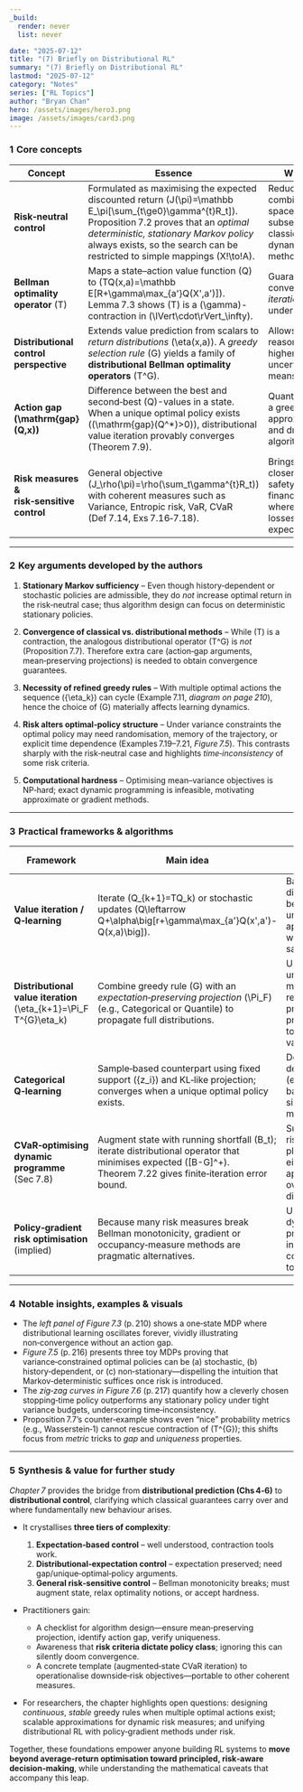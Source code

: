 ```yaml
---
_build:
  render: never
  list: never

date: "2025-07-12"
title: "(7) Briefly on Distributional RL"
summary: "(7) Briefly on Distributional RL"
lastmod: "2025-07-12"
category: "Notes"
series: ["RL Topics"]
author: "Bryan Chan"
hero: /assets/images/hero3.png
image: /assets/images/card3.png
---
```



### 1  Core concepts

| Concept                                    | Essence                                                                                                                                                                                                                                                                     | Why it matters                                                                                                             |
| ------------------------------------------ | --------------------------------------------------------------------------------------------------------------------------------------------------------------------------------------------------------------------------------------------------------------------------- | -------------------------------------------------------------------------------------------------------------------------- |
| **Risk‑neutral control**                   | Formulated as maximising the expected discounted return \(J(\pi)=\mathbb E_\pi[\sum_{t\ge0}\gamma^{t}R_t]\).  Proposition 7.2 proves that an *optimal deterministic, stationary Markov policy* always exists, so the search can be restricted to simple mappings \(X\!\to\!A\). | Reduces the combinatorial policy space to a tractable subset and justifies classical dynamic‑programming methods.          |
| **Bellman optimality operator** \(T\)        | Maps a state–action value function \(Q\) to \(TQ(x,a)=\mathbb E[R+\gamma\max_{a'}Q(X',a')]\). Lemma 7.3 shows \(T\) is a \(\gamma\)-contraction in \(\lVert\cdot\rVert_\infty\).                                                                                                      | Guarantees geometric convergence of *value iteration* and underpins **Q‑learning**.                                        |
| **Distributional control perspective**     | Extends value prediction from scalars to *return distributions* \(\eta(x,a)\).  A *greedy selection rule* \(G\) yields a family of **distributional Bellman optimality operators** \(T^G\).                                                                                       | Allows agents to reason about risk and higher‑order uncertainty, not just means.                                           |
| **Action gap \(\mathrm{gap}(Q,x)\)**         | Difference between the best and second‑best \(Q\)-values in a state.  When a unique optimal policy exists (\(\mathrm{gap}(Q^\*)>0\)), distributional value iteration provably converges (Theorem 7.9).                                                                          | Quantifies how robust a greedy policy is to approximation errors and drives several algorithmic tweaks.                    |
| **Risk measures & risk‑sensitive control** | General objective \(J_\rho(\pi)=\rho(\sum_t\gamma^{t}R_t)\) with coherent measures such as Variance, Entropic risk, VaR, CVaR (Def 7.14, Exs 7.16‑7.18).                                                                                                                      | Brings modern RL closer to safety‑critical or financial applications where variance or tail losses dominate expectations.  |

---

### 2  Key arguments developed by the authors

1. **Stationary Markov sufficiency** – Even though history‑dependent or stochastic policies are admissible, they do *not* increase optimal return in the risk‑neutral case; thus algorithm design can focus on deterministic stationary policies.&#x20;

2. **Convergence of classical vs. distributional methods** – While \(T\) is a contraction, the analogous distributional operator \(T^G\) is *not* (Proposition 7.7). Therefore extra care (action‑gap arguments, mean‑preserving projections) is needed to obtain convergence guarantees.&#x20;

3. **Necessity of refined greedy rules** – With multiple optimal actions the sequence \(\{\eta_k\}\) can cycle (Example 7.11, *diagram on page 210*), hence the choice of \(G\) materially affects learning dynamics.&#x20;

4. **Risk alters optimal‑policy structure** – Under variance constraints the optimal policy may need randomisation, memory of the trajectory, or explicit time dependence (Examples 7.19–7.21, *Figure 7.5*). This contrasts sharply with the risk‑neutral case and highlights *time‑inconsistency* of some risk criteria.&#x20;

5. **Computational hardness** – Optimising mean–variance objectives is NP‑hard; exact dynamic programming is infeasible, motivating approximate or gradient methods.&#x20;

---

### 3  Practical frameworks & algorithms

| Framework                                                         | Main idea                                                                                                                                                       | Deployment guidance                                                                                              |
| ----------------------------------------------------------------- | --------------------------------------------------------------------------------------------------------------------------------------------------------------- | ---------------------------------------------------------------------------------------------------------------- |
| **Value iteration / Q‑learning**                                  | Iterate \(Q_{k+1}=TQ_k\) or stochastic updates \(Q\leftarrow Q+\alpha\big[r+\gamma\max_{a'}Q(x',a')-Q(x,a)\big]\).                                                  | Baseline for discrete spaces; becomes unstable under function approximation without safeguards.                  |
| **Distributional value iteration** \(\eta_{k+1}=\Pi_F T^{G}\eta_k\) | Combine greedy rule \(G\) with an *expectation‑preserving projection* \(\Pi_F\) (e.g., Categorical or Quantile) to propagate full distributions.                    | Use when risk or uncertainty modelling is required; ensure projection preserves means to keep value‑consistency. |
| **Categorical Q‑learning**                                        | Sample‑based counterpart using fixed support \(\{z_i\}\) and KL‑like projection; converges when a unique optimal policy exists.                                   | Default in many deep‑RL libraries (e.g., C51); balance support size with memory/compute.                         |
| **CVaR‑optimising dynamic programme** (Sec 7.8)                   | Augment state with running shortfall \(B_t\); iterate distributional operator that minimises expected \([B-G]^+\). Theorem 7.22 gives finite‑iteration error bound. | Suitable for risk‑averse planning; needs either function approximation over \(B\) or discretisation.               |
| **Policy‑gradient risk optimisation** (implied)                   | Because many risk measures break Bellman monotonicity, gradient or occupancy‑measure methods are pragmatic alternatives.                                        | Use when analytic dynamic programming is intractable; expect convergence only to local optima.                   |

---

### 4  Notable insights, examples & visuals

* The *left panel of Figure 7.3* (p. 210) shows a one‑state MDP where distributional learning oscillates forever, vividly illustrating non‑convergence without an action gap.
* *Figure 7.5* (p. 216) presents three toy MDPs proving that variance‑constrained optimal policies can be (a) stochastic, (b) history‑dependent, or (c) non‑stationary—dispelling the intuition that Markov‑deterministic suffices once risk is introduced.
* The *zig‑zag curves in Figure 7.6* (p. 217) quantify how a cleverly chosen stopping‑time policy outperforms any stationary policy under tight variance budgets, underscoring time‑inconsistency.
* Proposition 7.7’s counter‑example shows even “nice” probability metrics (e.g., Wasserstein‑1) cannot rescue contraction of \(T^{G}\); this shifts focus from *metric* tricks to *gap* and *uniqueness* properties.

---

### 5  Synthesis & value for further study

*Chapter 7* provides the bridge from **distributional prediction (Chs 4‑6)** to **distributional control**, clarifying which classical guarantees carry over and where fundamentally new behaviour arises.

* It crystallises **three tiers of complexity**:

  1. **Expectation‑based control** – well understood, contraction tools work.
  2. **Distributional‑expectation control** – expectation preserved; need gap/unique‑optimal‑policy arguments.
  3. **General risk‑sensitive control** – Bellman monotonicity breaks; must augment state, relax optimality notions, or accept hardness.

* Practitioners gain:

  * A checklist for algorithm design—ensure mean‑preserving projection, identify action gap, verify uniqueness.
  * Awareness that **risk criteria dictate policy class**; ignoring this can silently doom convergence.
  * A concrete template (augmented‑state CVaR iteration) to operationalise downside‑risk objectives—portable to other coherent measures.

* For researchers, the chapter highlights open questions: designing *continuous*, *stable* greedy rules when multiple optimal actions exist; scalable approximations for dynamic risk measures; and unifying distributional RL with policy‑gradient methods under risk.

Together, these foundations empower anyone building RL systems to **move beyond average‑return optimisation toward principled, risk‑aware decision‑making**, while understanding the mathematical caveats that accompany this leap.&#x20;
